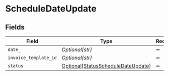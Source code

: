 # ScheduleDateUpdate


## Fields

| Field                                                                                 | Type                                                                                  | Required                                                                              | Description                                                                           |
| ------------------------------------------------------------------------------------- | ------------------------------------------------------------------------------------- | ------------------------------------------------------------------------------------- | ------------------------------------------------------------------------------------- |
| `date_`                                                                               | *Optional[str]*                                                                       | :heavy_minus_sign:                                                                    | N/A                                                                                   |
| `invoice_template_id`                                                                 | *Optional[str]*                                                                       | :heavy_minus_sign:                                                                    | N/A                                                                                   |
| `status`                                                                              | [Optional[StatusScheduleDateUpdate]](../../models/shared/statusscheduledateupdate.md) | :heavy_minus_sign:                                                                    | N/A                                                                                   |
